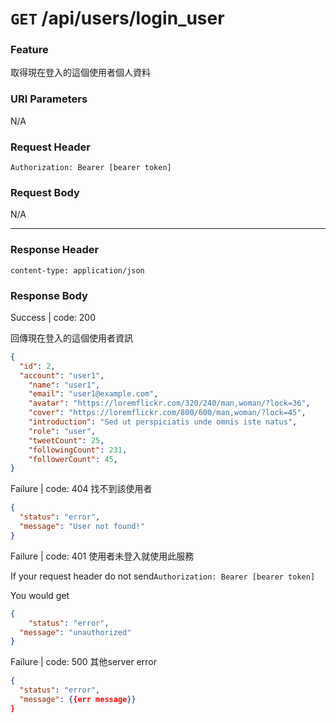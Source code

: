 # `GET` /api/users/login_user

### Feature

取得現在登入的這個使用者個人資料

### URI Parameters

N/A

### Request Header

```
Authorization: Bearer [bearer token]
```

### Request Body

N/A

---

### Response Header

```
content-type: application/json
```

### Response Body

Success | code: 200

回傳現在登入的這個使用者資訊

```json
{
  "id": 2,
  "account": "user1",
	"name": "user1",
	"email": "user1@example.com",
	"avatar": "https://loremflickr.com/320/240/man,woman/?lock=36",
	"cover": "https://loremflickr.com/800/600/man,woman/?lock=45",
	"introduction": "Sed ut perspiciatis unde omnis iste natus",
	"role": "user",
	"tweetCount": 25,
	"followingCount": 231,
	"followerCount": 45,
}
```

Failure | code: 404 找不到該使用者

```json
{
  "status": "error",
  "message": "User not found!"
}
```

Failure | code: 401 使用者未登入就使用此服務

If your request header do not send`Authorization: Bearer [bearer token]`

You would get

```json
{
	"status": "error",
  "message": "unauthorized"
}
```

Failure | code: 500 其他server error

```json
{
  "status": "error",
  "message": {{err message}}
}
```